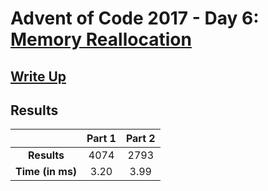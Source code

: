 # Advent of Code 2017 - Day 6: [Memory Reallocation](https://adventofcode.com/2017/day/6)

## [Write Up](https://codingap.github.io/advent-of-code/writeups/2017/day06)

## Results

|                  | **Part 1** | **Part 2** |
| :--------------: | :--------: | :--------: |
|   **Results**    | 4074 | 2793 |
| **Time (in ms)** | 3.20 | 3.99 |
